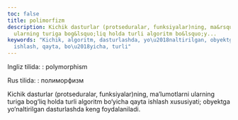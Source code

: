```yaml
---
toc: false
title: polimorfizm
description: Kichik dasturlar (protseduralar, funksiyalar)ning, ma&rsquo;lumotlarni
  ularning turiga bog&lsquo;liq holda turli algoritm bo&lsquo;y...
keywords: "Kichik, algoritm, dasturlashda, yo\u2018naltirilgan, obyektga, xususiyati,
  ishlash, qayta, bo\u2018yicha, turli"
---
```


Ingliz tilida:
:   polymorphism

Rus tilida:
:   полиморфизм

Kichik dasturlar (protseduralar, funksiyalar)ning, ma’lumotlarni ularning turiga bog‘liq holda turli algoritm bo‘yicha qayta ishlash xususiyati; obyektga yo‘naltirilgan dasturlashda keng foydalaniladi.
